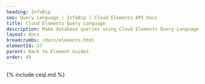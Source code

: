 ```yaml
---
heading: InfoBip
seo: Query Language | InfoBip | Cloud Elements API Docs
title: Cloud Elements Query Language
description: Make database queries using Cloud Elements Query Language.
layout: docs
breadcrumbs: /docs/elements.html
elementId: 37
parent: Back to Element Guides
order: 45
---
```


{% include ceql.md %}
